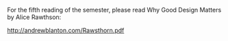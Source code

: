 For the fifth reading of the semester, please read Why Good Design Matters by Alice Rawthson:

http://andrewblanton.com/Rawsthorn.pdf
